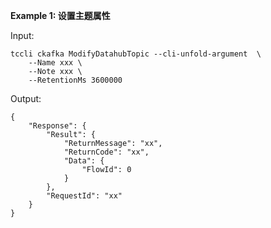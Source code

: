 **Example 1: 设置主题属性**



Input: 

```
tccli ckafka ModifyDatahubTopic --cli-unfold-argument  \
    --Name xxx \
    --Note xxx \
    --RetentionMs 3600000
```

Output: 
```
{
    "Response": {
        "Result": {
            "ReturnMessage": "xx",
            "ReturnCode": "xx",
            "Data": {
                "FlowId": 0
            }
        },
        "RequestId": "xx"
    }
}
```

